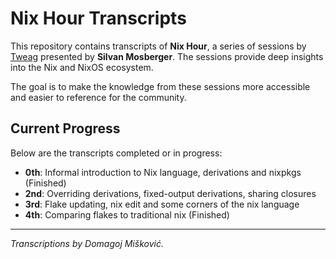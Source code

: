 # Nix Hour Transcripts

This repository contains transcripts of **Nix Hour**, a series of sessions by 
[Tweag](https://www.tweag.io/) presented by **Silvan Mosberger**. The sessions 
provide deep insights into the Nix and NixOS ecosystem.

The goal is to make the knowledge from these sessions more accessible and easier 
to reference for the community.

## Current Progress

Below are the transcripts completed or in progress:

- **0th**: Informal introduction to Nix language, derivations and nixpkgs (Finished)
- **2nd**: Overriding derivations, fixed-output derivations, sharing closures
- **3rd**: Flake updating, nix edit and some corners of the nix language
- **4th**: Comparing flakes to traditional nix (Finished)

---

*Transcriptions by Domagoj Mišković.*
